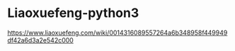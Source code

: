 # Liaoxuefeng-python3

https://www.liaoxuefeng.com/wiki/0014316089557264a6b348958f449949df42a6d3a2e542c000
